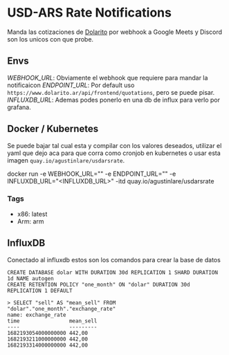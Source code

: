 # USD-ARS Rate Notifications

Manda las cotizaciones de [Dolarito](https://www.dolarito.ar/) por webhook a Google Meets y Discord son los unicos con que probe.

## Envs

*WEBHOOK_URL*: Obviamente el webhook que requiere para mandar la notificaicon
*ENDPOINT_URL*: Por default uso `https://www.dolarito.ar/api/frontend/quotations`, pero se puede pisar.
*INFLUXDB_URL*: Ademas podes ponerlo en una db de influx para verlo por grafana.

## Docker / Kubernetes

Se puede bajar tal cual esta y compilar con los valores deseados, utilizar el yaml que dejo aca para que corra como cronjob en kubernetes o usar esta imagen `quay.io/agustinlare/usdarsrate`.

docker run -e WEBHOOK_URL="<WEBHOOK>" -e ENDPOINT_URL="<ENDPOINT>" -e INFLUXDB_URL="<INFLUXDB_URL>" -itd quay.io/agustinlare/usdarsrate

### Tags
* x86: latest
* Arm: arm

## InfluxDB

Conectado al influxdb estos son los comandos para crear la base de datos

```
CREATE DATABASE dolar WITH DURATION 30d REPLICATION 1 SHARD DURATION 1d NAME autogen
CREATE RETENTION POLICY "one_month" ON "dolar" DURATION 30d REPLICATION 1 DEFAULT
```

```
> SELECT "sell" AS "mean_sell" FROM "dolar"."one_month"."exchange_rate"
name: exchange_rate
time                mean_sell
----                ---------
1682193054000000000 442,00
1682193211000000000 442,00
1682193314000000000 442,00
```

